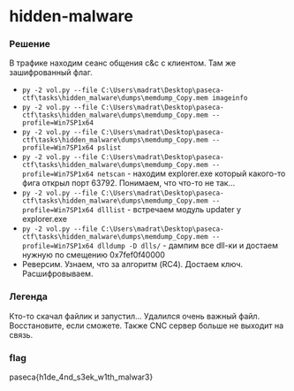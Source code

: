 # hidden-malware
### Решение
В трафике находим сеанс общения c&c с клиентом. Там же зашифрованный флаг. 
- `py -2 vol.py --file C:\Users\madrat\Desktop\paseca-ctf\tasks\hidden_malware\dumps\memdump_Copy.mem imageinfo`
- `py -2 vol.py --file C:\Users\madrat\Desktop\paseca-ctf\tasks\hidden_malware\dumps\memdump_Copy.mem --profile=Win7SP1x64`
- `py -2 vol.py --file C:\Users\madrat\Desktop\paseca-ctf\tasks\hidden_malware\dumps\memdump_Copy.mem --profile=Win7SP1x64 pslist`
- `py -2 vol.py --file C:\Users\madrat\Desktop\paseca-ctf\tasks\hidden_malware\dumps\memdump_Copy.mem --profile=Win7SP1x64 netscan` - находим explorer.exe который какого-то фига открыл порт 63792. Понимаем, что что-то не так...
- `py -2 vol.py --file C:\Users\madrat\Desktop\paseca-ctf\tasks\hidden_malware\dumps\memdump_Copy.mem --profile=Win7SP1x64 dlllist` - встречаем модуль updater у explorer.exe
- `py -2 vol.py --file C:\Users\madrat\Desktop\paseca-ctf\tasks\hidden_malware\dumps\memdump_Copy.mem --profile=Win7SP1x64 dlldump -D dlls/` - дампим все dll-ки и достаем нужную по смещению 0x7fef0f40000
- Реверсим. Узнаем, что за алгоритм (RC4). Достаем ключ. Расшифровываем. 

### Легенда
Кто-то скачал файлик и запустил... Удалился очень важный файл. Восстановите, если сможете. Также CNC сервер больше не выходит на связь.
### flag
paseca{h1de_4nd_s3ek_w1th_malwar3}
